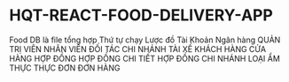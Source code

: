 # HQT-REACT-FOOD-DELIVERY-APP
Food DB là file tổng hợp
Thứ tự chạy
Lược đồ
Tài Khoản
Ngân hàng
QUẢN TRỊ VIÊN
NHÂN VIÊN
ĐỐI TÁC
CHI NHÁNH
TÀI XẾ 
KHÁCH HÀNG
CỬA HÀNG
HỢP ĐỒNG
HỢP ĐỒNG CHI TIẾT
HỢP ĐỒNG CHI NHÁNH
LOẠI ẨM THỰC
THỰC ĐƠN
ĐƠN HÀNG
